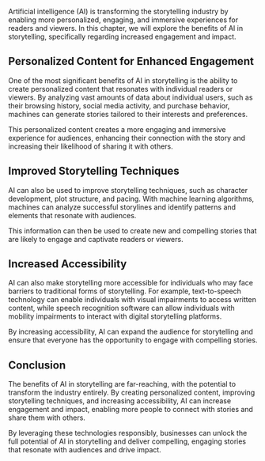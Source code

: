 

Artificial intelligence (AI) is transforming the storytelling industry by enabling more personalized, engaging, and immersive experiences for readers and viewers. In this chapter, we will explore the benefits of AI in storytelling, specifically regarding increased engagement and impact.

Personalized Content for Enhanced Engagement
--------------------------------------------

One of the most significant benefits of AI in storytelling is the ability to create personalized content that resonates with individual readers or viewers. By analyzing vast amounts of data about individual users, such as their browsing history, social media activity, and purchase behavior, machines can generate stories tailored to their interests and preferences.

This personalized content creates a more engaging and immersive experience for audiences, enhancing their connection with the story and increasing their likelihood of sharing it with others.

Improved Storytelling Techniques
--------------------------------

AI can also be used to improve storytelling techniques, such as character development, plot structure, and pacing. With machine learning algorithms, machines can analyze successful storylines and identify patterns and elements that resonate with audiences.

This information can then be used to create new and compelling stories that are likely to engage and captivate readers or viewers.

Increased Accessibility
-----------------------

AI can also make storytelling more accessible for individuals who may face barriers to traditional forms of storytelling. For example, text-to-speech technology can enable individuals with visual impairments to access written content, while speech recognition software can allow individuals with mobility impairments to interact with digital storytelling platforms.

By increasing accessibility, AI can expand the audience for storytelling and ensure that everyone has the opportunity to engage with compelling stories.

Conclusion
----------

The benefits of AI in storytelling are far-reaching, with the potential to transform the industry entirely. By creating personalized content, improving storytelling techniques, and increasing accessibility, AI can increase engagement and impact, enabling more people to connect with stories and share them with others.

By leveraging these technologies responsibly, businesses can unlock the full potential of AI in storytelling and deliver compelling, engaging stories that resonate with audiences and drive impact.
